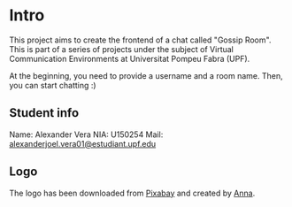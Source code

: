 # Intro

This project aims to create the frontend of a chat called "Gossip Room". This is part of a series of projects under the subject of
Virtual Communication Environments at Universitat Pompeu Fabra (UPF).

At the beginning, you need to provide a username and a room name. Then, you can start chatting :)

## Student info

Name: Alexander Vera
NIA: U150254
Mail: alexanderjoel.vera01@estudiant.upf.edu

## Logo

The logo has been downloaded from [Pixabay](https://pixabay.com//?utm_source=link-attribution&amp;utm_medium=referral&amp;utm_campaign=image&amp;utm_content=347229)
and created by [Anna](https://pixabay.com/users/kropekk_pl-114936/?utm_source=link-attribution&amp;utm_medium=referral&amp;utm_campaign=image&amp;utm_content=347229).
